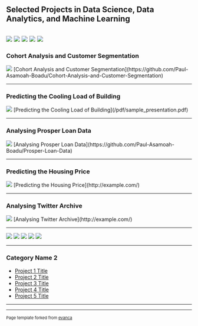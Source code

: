 ## Selected Projects in Data Science, Data Analytics, and Machine Learning
[![](https://img.shields.io/badge/Python-white?logo=Python)](#) [![](https://img.shields.io/badge/Jupyter-white?logo=Jupyter)](#) [![](https://img.shields.io/badge/PyTorch-white?logo=pytorch)](#) [![](https://img.shields.io/badge/Twitter-white?logo=Twitter)](#) [![](https://img.shields.io/badge/HuggingFace_Transformers-white?logo=huggingface)](#)
---

<h3>Cohort Analysis and Customer Segmentation</h3>

<img src="images/dummy_thumbnail.jpg?raw=true"/>
[Cohort Analysis and Customer Segmentation](https://github.com/Paul-Asamoah-Boadu/Cohort-Analysis-and-Customer-Segmentation)

---

<h3>Predicting the Cooling Load of Building</h3>

<img src="images/dummy_thumbnail.jpg?raw=true"/>
[Predicting the Cooling Load of Building](/pdf/sample_presentation.pdf)

---

<h3>Analysing Prosper Loan Data</h3>

<img src="images/dummy_thumbnail.jpg?raw=true"/>
[Analysing Prosper Loan Data](https://github.com/Paul-Asamoah-Boadu/Prosper-Loan-Data)

---

<h3>Predicting the Housing Price</h3>

<img src="images/dummy_thumbnail.jpg?raw=true"/>
[Predicting the Housing Price](http://example.com/)

---

<h3>Analysing Twitter Archive</h3>

<img src="images/dummy_thumbnail.jpg?raw=true"/>
[Analysing Twitter Archive](http://example.com/)

---
[![](https://img.shields.io/badge/Python-white?logo=Python)](#) [![](https://img.shields.io/badge/Jupyter-white?logo=Jupyter)](#) [![](https://img.shields.io/badge/PyTorch-white?logo=pytorch)](#) [![](https://img.shields.io/badge/Twitter-white?logo=Twitter)](#) [![](https://img.shields.io/badge/HuggingFace_Transformers-white?logo=huggingface)](#)

---

### Category Name 2

- [Project 1 Title](http://example.com/)
- [Project 2 Title](http://example.com/)
- [Project 3 Title](http://example.com/)
- [Project 4 Title](http://example.com/)
- [Project 5 Title](http://example.com/)

---




---
<p style="font-size:11px">Page template forked from <a href="https://github.com/evanca/quick-portfolio">evanca</a></p>
<!-- Remove above link if you don't want to attibute -->
